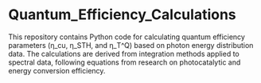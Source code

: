 # Quantum_Efficiency_Calculations
This repository contains Python code for calculating quantum efficiency parameters (η_cu, η_STH, and η_T^Q) based on photon energy distribution data. The calculations are derived from integration methods applied to spectral data, following equations from research on photocatalytic and energy conversion efficiency.
